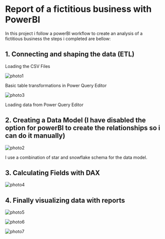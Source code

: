 # Report of a fictitious business with PowerBI

In this project i follow a powerBI workflow to create an analysis of a fictitious business the steps i completed are bellow: 

## **1. Connecting and shaping the data (ETL)**
   
Loading the CSV Files 

![photo1](https://github.com/giannisyp/Bussness_Report_PowerBI/assets/119696474/64becc87-d894-4828-8959-369e472ea36d)


Basic table transformations in Power Query Editor

![photo3](https://github.com/giannisyp/Bussness_Report_PowerBI/assets/119696474/788fc59b-0768-4028-a95c-0ba7d5040285)


Loading data from Power Query Editor


## **2. Creating a Data Model (I have disabled the option for powerBI to create the relationships so i can do it manually)**

![photo2](https://github.com/giannisyp/Bussness_Report_PowerBI/assets/119696474/288ca57c-e5a3-4526-85a0-1cd7c2d9a7d2)

I use a combination of star and snowflake schema for the data model.

## **3. Calculating Fields with DAX**

![photo4](https://github.com/giannisyp/Bussness_Report_PowerBI/assets/119696474/b758614c-e602-4b23-a64a-bf35ede86e8f)

## **4. Finally visualizing data with reports**

![photo5](https://github.com/giannisyp/Bussness_Report_PowerBI/assets/119696474/43674cfd-574a-4c00-9690-4dc219c0dfdb)

![photo6](https://github.com/giannisyp/Bussness_Report_PowerBI/assets/119696474/0560e21e-c0a3-4733-b834-e4398311108e)

![photo7](https://github.com/giannisyp/Bussness_Report_PowerBI/assets/119696474/8bad9ffb-c92a-4795-a00a-4e2848b863eb)
